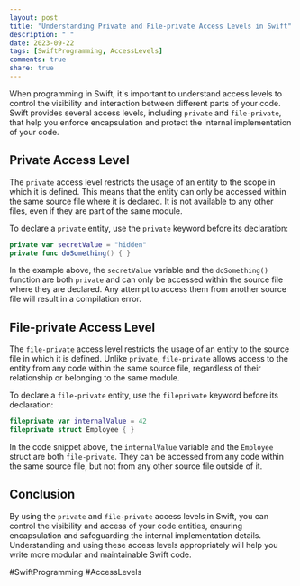 ```yaml
---
layout: post
title: "Understanding Private and File-private Access Levels in Swift"
description: " "
date: 2023-09-22
tags: [SwiftProgramming, AccessLevels]
comments: true
share: true
---
```


When programming in Swift, it's important to understand access levels to control the visibility and interaction between different parts of your code. Swift provides several access levels, including `private` and `file-private`, that help you enforce encapsulation and protect the internal implementation of your code.

## Private Access Level

The `private` access level restricts the usage of an entity to the scope in which it is defined. This means that the entity can only be accessed within the same source file where it is declared. It is not available to any other files, even if they are part of the same module.

To declare a `private` entity, use the `private` keyword before its declaration:

```swift
private var secretValue = "hidden"
private func doSomething() { }
```

In the example above, the `secretValue` variable and the `doSomething()` function are both `private` and can only be accessed within the source file where they are declared. Any attempt to access them from another source file will result in a compilation error.

## File-private Access Level

The `file-private` access level restricts the usage of an entity to the source file in which it is defined. Unlike `private`, `file-private` allows access to the entity from any code within the same source file, regardless of their relationship or belonging to the same module.

To declare a `file-private` entity, use the `fileprivate` keyword before its declaration:

```swift
fileprivate var internalValue = 42
fileprivate struct Employee { }
```

In the code snippet above, the `internalValue` variable and the `Employee` struct are both `file-private`. They can be accessed from any code within the same source file, but not from any other source file outside of it.

## Conclusion

By using the `private` and `file-private` access levels in Swift, you can control the visibility and access of your code entities, ensuring encapsulation and safeguarding the internal implementation details. Understanding and using these access levels appropriately will help you write more modular and maintainable Swift code.

#SwiftProgramming #AccessLevels